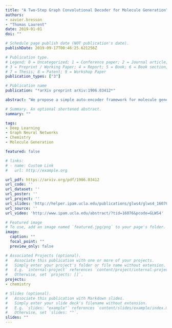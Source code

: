 ```yaml
---
title: "A Two-Step Graph Convolutional Decoder for Molecule Generation"
authors:
- xavier.bresson
- "Thomas Laurent"
date: 2019-01-01
doi: ""

# Schedule page publish date (NOT publication's date).
publishDate: 2019-09-17T00:46:25.621256Z

# Publication type.
# Legend: 0 = Uncategorized; 1 = Conference paper; 2 = Journal article;
# 3 = Preprint / Working Paper; 4 = Report; 5 = Book; 6 = Book section;
# 7 = Thesis; 8 = Patent; 9 = Workshop Paper
publication_types: ["3"]

# Publication name
publication: "*arXiv preprint arXiv:1906.03412*"

abstract: "We propose a simple auto-encoder framework for molecule generation. The molecular graph is first encoded into a continuous latent representation , which is then decoded back to a molecule. The encoding process is easy, but the decoding process remains challenging. In this work, we introduce a simple two-step decoding process. In a first step, a fully connected neural network uses the latent vector  to produce a molecular formula, for example CO (one carbon and two oxygen atoms). In a second step, a graph convolutional neural network uses the same latent vector  to place bounds between the atoms that were produced in the first step (for example a double bound will be placed between the carbon and each of the oxygens). This two-step process, in which a bag of atoms is first generated, and then assembled, provides a simple framework that allows us to develop an efficient molecule auto-encoder. Numerical experiments on basic tasks such as novelty, uniqueness, validity and optimized chemical property for the 250k ZINC molecules demonstrate the performances of the proposed system. Particularly, we achieve the highest reconstruction rate of 90.5%, improving the previous rate of 76.7%. We also report the best property improvement results when optimization is constrained by the molecular distance between the original and generated molecules."

# Summary. An optional shortened abstract.
summary: ""

tags:
- Deep Learning
- Graph Neural Networks
- Chemistry
- Molecule Generation

featured: false

# links:
# - name: Custom Link
#   url: http://example.org

url_pdf: https://arxiv.org/pdf/1906.03412
url_code: ''
url_dataset: ''
url_poster: ''
url_project: ''
url_slides: 'http://helper.ipam.ucla.edu/publications/glws4/glws4_16076.pdf'
url_source: ''
url_video: 'http://www.ipam.ucla.edu/abstract/?tid=16076&pcode=GLWS4'

# Featured image
# To use, add an image named `featured.jpg/png` to your page's folder. 
image:
  caption: ""
  focal_point: ""
  preview_only: false

# Associated Projects (optional).
#   Associate this publication with one or more of your projects.
#   Simply enter your project's folder or file name without extension.
#   E.g. `internal-project` references `content/project/internal-project/index.md`.
#   Otherwise, set `projects: []`.
projects:
- chemistry

# Slides (optional).
#   Associate this publication with Markdown slides.
#   Simply enter your slide deck's filename without extension.
#   E.g. `slides: "example"` references `content/slides/example/index.md`.
#   Otherwise, set `slides: ""`.
slides: ""
---
```

